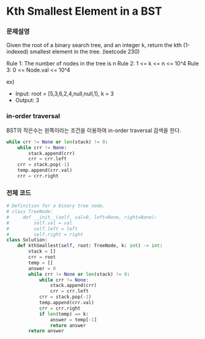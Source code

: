# Kth Smallest Element in a BST

### 문제설영

Given the root of a binary search tree, and an integer k, return the kth (1-indexed) smallest element in the tree. (leetcode 230)

Rule 1: The number of nodes in the tree is n
Rule 2: 1 <= k <= n <= 10^4
Rule 3: 0 <= Node.val <= 10^4

ex)
- Input: root = [5,3,6,2,4,null,null,1], k = 3
- Output: 3


### in-order traversal

BST의 작은수는 왼쪽이라는 조건을 이용하여 in-order traversal 검색을 한다.

```python
while crr != None or len(stack) != 0:
    while crr != None:
        stack.append(crr)
        crr = crr.left
    crr = stack.pop(-1)
    temp.append(crr.val)
    crr = crr.right
```


### 전체 코드

```python
# Definition for a binary tree node.
# class TreeNode:
#     def __init__(self, val=0, left=None, right=None):
#         self.val = val
#         self.left = left
#         self.right = right
class Solution:
    def kthSmallest(self, root: TreeNode, k: int) -> int:
        stack = []
        crr = root
        temp = []
        answer = 0
        while crr != None or len(stack) != 0:
            while crr != None:
                stack.append(crr)
                crr = crr.left
            crr = stack.pop(-1)
            temp.append(crr.val)
            crr = crr.right
            if len(temp) == k:
                answer = temp[-1]
                return answer
        return answer
```
